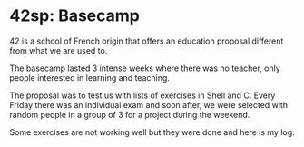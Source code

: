 # 42sp: Basecamp

42 is a school of French origin that offers an education proposal different from what we are used to.

The basecamp lasted 3 intense weeks where there was no teacher, only people interested in learning and teaching.

The proposal was to test us with lists of exercises in Shell and C. Every Friday there was an individual exam and soon after, we were selected with random people in a group of 3 for a project during the weekend.

Some exercises are not working well but they were done and here is my log.
